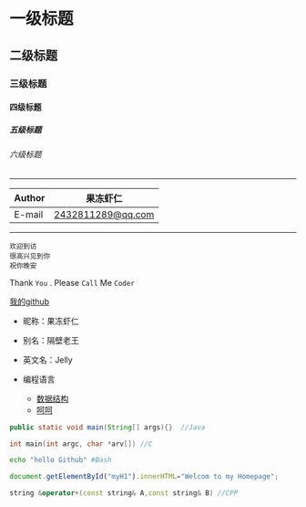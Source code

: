 # 一级标题
## 二级标题
### 三级标题
#### 四级标题
##### 五级标题
###### 六级标题


****

|Author|果冻虾仁|
|---|---
|E-mail|2432811289@qq.com

****




    欢迎到访
    很高兴见到你
    祝你晚安

Thank `You` . Please `Call` Me `Coder`

[我的github](https://github.com/kshenfu/learngit "悬停提示")

* 昵称：果冻虾仁
* 别名：隔壁老王
* 英文名：Jelly


* 编程语言
    * [数据结构](https://www.baidu.com/?bar=bd_collection)
    * [呵呵](https://www.baidu.com/?bar=bd_collection)
    

```Java
public static void main(String[] args){}  //Java
```
```C
int main(int argc, char *arv[]) //C
```
```Bash
echo "hello Github" #Bash
```
```Javascript
document.getElementById("myH1").innerHTML="Welcom to my Homepage";
```
```cpp
string &operator+(const string& A,const string& B) //CPP
```




